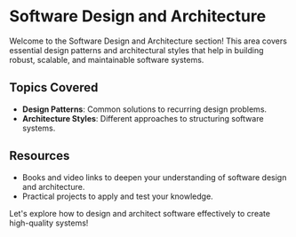 # Software Design and Architecture

Welcome to the Software Design and Architecture section! This area covers essential design patterns and architectural styles that help in building robust, scalable, and maintainable software systems.

## Topics Covered
- **Design Patterns**: Common solutions to recurring design problems.
- **Architecture Styles**: Different approaches to structuring software systems.

## Resources
- Books and video links to deepen your understanding of software design and architecture.
- Practical projects to apply and test your knowledge.

Let's explore how to design and architect software effectively to create high-quality systems!

